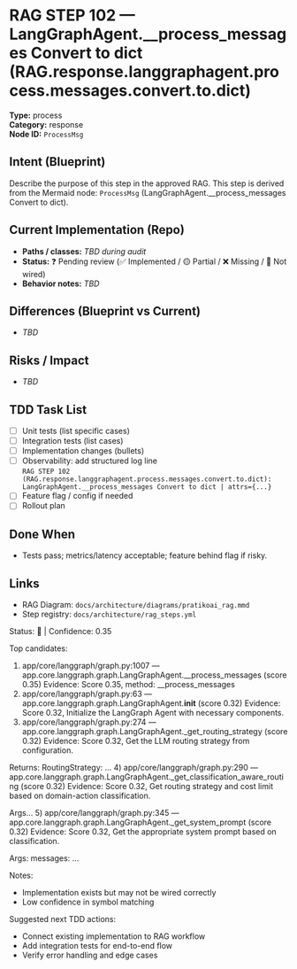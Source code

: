 # RAG STEP 102 — LangGraphAgent.__process_messages Convert to dict (RAG.response.langgraphagent.process.messages.convert.to.dict)

**Type:** process  
**Category:** response  
**Node ID:** `ProcessMsg`

## Intent (Blueprint)
Describe the purpose of this step in the approved RAG. This step is derived from the Mermaid node: `ProcessMsg` (LangGraphAgent.__process_messages Convert to dict).

## Current Implementation (Repo)
- **Paths / classes:** _TBD during audit_
- **Status:** ❓ Pending review (✅ Implemented / 🟡 Partial / ❌ Missing / 🔌 Not wired)
- **Behavior notes:** _TBD_

## Differences (Blueprint vs Current)
- _TBD_

## Risks / Impact
- _TBD_

## TDD Task List
- [ ] Unit tests (list specific cases)
- [ ] Integration tests (list cases)
- [ ] Implementation changes (bullets)
- [ ] Observability: add structured log line  
  `RAG STEP 102 (RAG.response.langgraphagent.process.messages.convert.to.dict): LangGraphAgent.__process_messages Convert to dict | attrs={...}`
- [ ] Feature flag / config if needed
- [ ] Rollout plan

## Done When
- Tests pass; metrics/latency acceptable; feature behind flag if risky.

## Links
- RAG Diagram: `docs/architecture/diagrams/pratikoai_rag.mmd`
- Step registry: `docs/architecture/rag_steps.yml`


<!-- AUTO-AUDIT:BEGIN -->
Status: 🔌  |  Confidence: 0.35

Top candidates:
1) app/core/langgraph/graph.py:1007 — app.core.langgraph.graph.LangGraphAgent.__process_messages (score 0.35)
   Evidence: Score 0.35, method: __process_messages
2) app/core/langgraph/graph.py:63 — app.core.langgraph.graph.LangGraphAgent.__init__ (score 0.32)
   Evidence: Score 0.32, Initialize the LangGraph Agent with necessary components.
3) app/core/langgraph/graph.py:274 — app.core.langgraph.graph.LangGraphAgent._get_routing_strategy (score 0.32)
   Evidence: Score 0.32, Get the LLM routing strategy from configuration.

Returns:
    RoutingStrategy: ...
4) app/core/langgraph/graph.py:290 — app.core.langgraph.graph.LangGraphAgent._get_classification_aware_routing (score 0.32)
   Evidence: Score 0.32, Get routing strategy and cost limit based on domain-action classification.

Args...
5) app/core/langgraph/graph.py:345 — app.core.langgraph.graph.LangGraphAgent._get_system_prompt (score 0.32)
   Evidence: Score 0.32, Get the appropriate system prompt based on classification.

Args:
    messages: ...

Notes:
- Implementation exists but may not be wired correctly
- Low confidence in symbol matching

Suggested next TDD actions:
- Connect existing implementation to RAG workflow
- Add integration tests for end-to-end flow
- Verify error handling and edge cases
<!-- AUTO-AUDIT:END -->